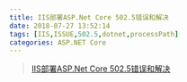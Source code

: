 ```yaml
---
title: IIS部署ASP.Net Core 502.5错误和解决
date: 2018-07-27 13:52:14
tags: [IIS,ISSUE,502.5,dotnet,processPath]
categories: ASP.NET Core
---
```


> [IIS部署ASP.Net Core 502.5错误和解决](http://www.zkea.net/codesnippet/detail/post-84.html)
